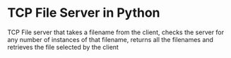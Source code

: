 # TCP File Server in Python

TCP File server that takes a filename from the client, checks the server for any number of instances of that filename, returns all the filenames and retrieves the file selected by the client
